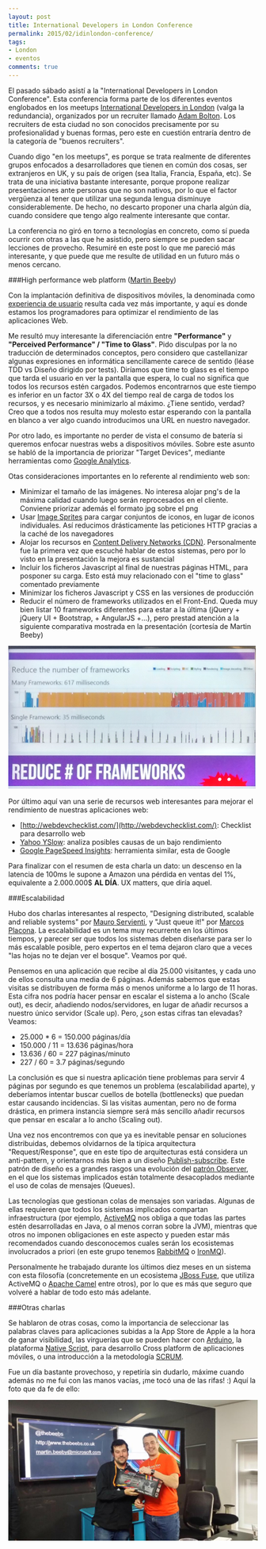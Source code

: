 ```yaml
---
layout: post
title: International Developers in London Conference
permalink: 2015/02/idinlondon-conference/
tags:
- London
- eventos
comments: true
---
```


El pasado sábado asistí a la "International Developers in London Conference". Esta conferencia forma parte de los diferentes eventos englobados en los meetups [International Developers in London](http://www.idinlondon.co.uk/#home) (valga la redundancia), organizados por un recruiter llamado [Adam Bolton](https://twitter.com/Adam__Bolton). Los recruiters de esta ciudad no son conocidos precisamente por su profesionalidad y buenas formas, pero este en cuestión entraría dentro de la categoría de "buenos recruiters".

Cuando digo "en los meetups", es porque se trata realmente de diferentes grupos enfocados a desarrolladores que tienen en común dos cosas, ser extranjeros en UK, y su país de origen (sea Italia, Francia, España, etc). Se trata de una iniciativa bastante interesante, porque propone realizar presentaciones ante personas que no son nativos, por lo que el factor vergüenza al tener que utilizar una segunda lengua disminuye considerablemente. De hecho, no descarto proponer una charla algún día, cuando considere que tengo algo realmente interesante que contar.

<!--break-->

La conferencia no giró en torno a tecnologías en concreto, como sí pueda ocurrir con otras a las que he asistido, pero siempre se pueden sacar lecciones de provecho. Resumiré en este post lo que me pareció más interesante, y que puede que me resulte de utilidad en un futuro más o menos cercano.

###High performance web platform ([Martin Beeby](https://twitter.com/thebeebs))

Con la implantación definitiva de dispositivos móviles, la denominada como [experiencia de usuario](http://es.wikipedia.org/wiki/Experiencia_de_usuario) resulta cada vez más importante, y aquí es donde estamos los programadores para optimizar el rendimiento de las aplicaciones Web.

Me resultó muy interesante la diferenciación entre **"Performance"** y **"Perceived Performance" / "Time to Glass"**. Pido disculpas por la no traducción de determinados conceptos, pero considero que castellanizar algunas expresiones en informática sencillamente carece de sentido (léase TDD vs Diseño dirigido por tests). Diríamos que time to glass es el tiempo que tarda el usuario en ver la pantalla que espera, lo cual no significa que todos los recursos estén cargados. Podemos encontrarnos que este tiempo es inferior en un factor 3X o 4X del tiempo real de carga de todos los recursos, y es necesario minimizarlo al máximo. ¿Tiene sentido, verdad? Creo que a todos nos resulta muy molesto estar esperando con la pantalla en blanco a ver algo cuando introducimos una URL en nuestro navegador.

Por otro lado, es importante no perder de vista el consumo de batería si queremos enfocar nuestras webs a dispositivos móviles. Sobre este asunto se habló de la importancia de priorizar "Target Devices", mediante herramientas como [Google Analytics](http://www.google.com/analytics/).

Otas consideraciones importantes en lo referente al rendimiento web son:

* Minimizar el tamaño de las imágenes. No interesa alojar png's de la máxima calidad cuando luego serán reprocesados en el cliente. Conviene priorizar además el formato jpg sobre el png
* Usar [Image Sprites](http://www.w3schools.com/css/css_image_sprites.asp) para cargar conjuntos de iconos, en lugar de iconos individuales. Así reducimos drásticamente las peticiones HTTP gracias a la caché de los navegadores
* Alojar los recursos en [Content Delivery Networks (CDN)](http://en.wikipedia.org/wiki/Content_delivery_network). Personalmente fue la primera vez que escuché hablar de estos sistemas, pero por lo visto en la presentación la mejora es sustancial
* Incluir los ficheros Javascript al final de nuestras páginas HTML, para posponer su carga. Esto está muy relacionado con el "time to glass" comentado previamente
* Minimizar los ficheros Javascript y CSS en las versiones de producción
* Reducir el número de frameworks utilizados en el Front-End. Queda muy bien listar 10 frameworks diferentes para estar a la última (jQuery + jQuery UI + Bootstrap, + AngularJS +...), pero prestad atención a la siguiente comparativa mostrada en la presentación (cortesía de Martin Beeby)

![Comparativa frameworks frontend](/public/pictures/frontend-frameworks.png)

Por último aquí van una serie de recursos web interesantes para mejorar el rendimiento de nuestras aplicaciones web:

* [http://webdevchecklist.com/](http://webdevchecklist.com/): Checklist para desarrollo web
* [Yahoo YSlow](http://yslow.org/): analiza posibles causas de un bajo rendimiento
* [Google PageSpeed Insights](https://developers.google.com/speed/pagespeed/insights/?hl=es): herramienta similar, esta de Google

Para finalizar con el resumen de esta charla un dato: un descenso en la latencia de 100ms le supone a Amazon una pérdida en ventas del 1%, equivalente a 2.000.000$ **AL DÍA**. UX matters, que diría aquel.

###Escalabilidad

Hubo dos charlas interesantes al respecto, "Designing distributed, scalable and reliable systems" por [Mauro Servienti](https://twitter.com/mauroservienti), y "Just queue it!" por [Marcos Placona](https://twitter.com/marcos_placona). La escalabilidad es un tema muy recurrente en los últimos tiempos, y parecer ser que todos los sistemas deben diseñarse para ser lo más escalable posible, pero expertos en el tema dejaron claro que a veces "las hojas no te dejan ver el bosque". Veamos por qué.

Pensemos en una aplicación que recibe al día 25.000 visitantes, y cada uno de ellos consulta una media de 6 páginas. Además sabemos que estas visitas se distribuyen de forma más o menos uniforme a lo largo de 11 horas. Esta cifra nos podría hacer pensar en escalar el sistema a lo ancho (Scale out), es decir, añadiendo nodos/servidores, en lugar de añadir recursos a nuestro único servidor (Scale up). Pero, ¿son estas cifras tan elevadas? Veamos:

* 25.000 * 6 = 150.000 páginas/día
* 150.000 / 11 = 13.636 páginas/hora
* 13.636 / 60 = 227 páginas/minuto
* 227 / 60 = 3.7 páginas/segundo

La conclusión es que si nuestra aplicación tiene problemas para servir 4 páginas por segundo es que tenemos un problema (escalabilidad aparte), y deberíamos intentar buscar cuellos de botella (bottlenecks) que puedan estar causando incidencias. Si las visitas aumentan, pero no de forma drástica, en primera instancia siempre será más sencillo añadir recursos que pensar en escalar a lo ancho (Scaling out).

Una vez nos encontremos con que ya es inevitable pensar en soluciones distribuidas, debemos olvidarnos de la típica arquitectura "Request/Response", que en este tipo de arquitecturas está considera un anti-pattern, y orientarnos más bien a un diseño [Publish-subscribe](http://en.wikipedia.org/wiki/Publish%E2%80%93subscribe_pattern). Este patrón de diseño es a grandes rasgos una evolución del [patrón Observer](http://en.wikipedia.org/wiki/Observer_pattern), en el que los sistemas implicados están totalmente desacoplados mediante el uso de colas de mensajes (Queues).

Las tecnologías que gestionan colas de mensajes son variadas. Algunas de ellas requieren que todos los sistemas implicados compartan infraestructura (por ejemplo, [ActiveMQ](http://activemq.apache.org/) nos obliga a que todas las partes estén desarrolladas en Java, o al menos corran sobre la JVM), mientras que otros no imponen obligaciones en este aspecto y pueden estar más recomendados cuando desconocemos cuales serán los ecosistemas involucrados a priori (en este grupo tenemos [RabbitMQ](http://www.rabbitmq.com/) o [IronMQ](http://www.iron.io/mq)).

Personalmente he trabajado durante los últimos diez meses en un sistema con esta filosofía (concretemente en un ecosistema [JBoss Fuse](http://www.jboss.org/products/fuse/overview/), que utiliza ActiveMQ o [Apache Camel](http://camel.apache.org/) entre otros), por lo que es más que seguro que volveré a hablar de todo esto más adelante.

###Otras charlas

Se hablaron de otras cosas, como la importancia de seleccionar las palabras claves para aplicaciones subidas a la App Store de Apple a la hora de ganar visibilidad, las virguerías que se pueden hacer con [Arduino](http://www.arduino.cc/), la plataforma [Native Script](http://www.telerik.com/nativescript), para desarrollo Cross platform de aplicaciones móviles, o una introducción a la metodología [SCRUM](http://es.wikipedia.org/wiki/Scrum).

Fue un día bastante provechoso, y repetiría sin dudarlo, máxime cuando además no me fui con las manos vacías, ¡me tocó una de las rifas! :) Aquí la foto que da fe de ello:

![Rifa](/public/pictures/raffle.jpg)
